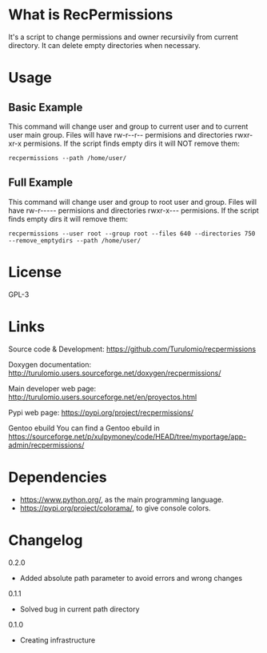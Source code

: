 What is RecPermissions
======================
It's a script to change permissions and owner recursivily from current directory. It can delete empty directories when necessary.

Usage
=====

Basic Example
-------------

This command will change user and group to current user and to current user main group. Files will have rw-r--r-- permisions and directories rwxr-xr-x permisions. If the script finds empty dirs it will NOT remove them:

`recpermissions --path /home/user/`

Full Example
------------

This command will change user and group to root user and group. Files will have rw-r----- permisions and directories rwxr-x--- permisions. If the script finds empty dirs it will remove them:

`recpermissions --user root --group root --files 640 --directories 750 --remove_emptydirs --path /home/user/`

License
=======
GPL-3

Links
=====

Source code & Development:
    https://github.com/Turulomio/recpermissions

Doxygen documentation:
    http://turulomio.users.sourceforge.net/doxygen/recpermissions/

Main developer web page:
    http://turulomio.users.sourceforge.net/en/proyectos.html
    
Pypi web page:
    https://pypi.org/project/recpermissions/

Gentoo ebuild
    You can find a Gentoo ebuild in https://sourceforge.net/p/xulpymoney/code/HEAD/tree/myportage/app-admin/recpermissions/


Dependencies
============
* https://www.python.org/, as the main programming language.
* https://pypi.org/project/colorama/, to give console colors.

Changelog
=========
0.2.0
  * Added absolute path parameter to avoid errors and wrong changes

0.1.1
  * Solved bug in current path directory

0.1.0
  * Creating infrastructure
